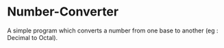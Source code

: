 # Number-Converter
A simple program which converts a number from one base to another (eg : Decimal to Octal).
